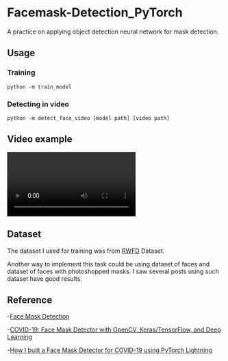 # Facemask-Detection_PyTorch
A practice on applying object detection neural network for mask detection.

## Usage

### Training
```
python -m train_model
```

### Detecting in video
```
python -m detect_face_video [model path] [video path]
```

## Video example

![](facemask_test_video.mov)

## Dataset
The dataset I used for training was from [RWFD](https://github.com/X-zhangyang/Real-World-Masked-Face-Dataset) Dataset.

Another way to implement this task could be using dataset of faces and dataset of faces with photoshopped masks. I saw several posts using such dataset have good results.

## Reference

-[Face Mask Detection](https://github.com/chandrikadeb7/Face-Mask-Detection)

-[COVID-19: Face Mask Detector with OpenCV, Keras/TensorFlow, and Deep Learning](https://www.pyimagesearch.com/2020/05/04/covid-19-face-mask-detector-with-opencv-keras-tensorflow-and-deep-learning/)

-[How I built a Face Mask Detector for COVID-19 using PyTorch Lightning](https://towardsdatascience.com/how-i-built-a-face-mask-detector-for-covid-19-using-pytorch-lightning-67eb3752fd61)
